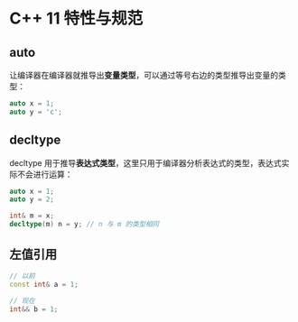 # C++ 11 特性与规范

## auto
让编译器在编译器就推导出**变量类型**，可以通过等号右边的类型推导出变量的类型：
```cpp
auto x = 1;
auto y = 'c';
```

## decltype
decltype 用于推导**表达式类型**，这里只用于编译器分析表达式的类型，表达式实际不会进行运算：
```cpp
auto x = 1;
auto y = 2;

int& m = x;
decltype(m) n = y; // n 与 m 的类型相同
```

## 左值引用
```cpp
// 以前
const int& a = 1;

// 现在
int&& b = 1;
```